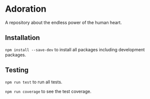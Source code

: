 # Adoration

A repository about the endless power of the human heart.

## Installation

`npm install --save-dev` to install all packages including development packages.

## Testing

`npm run test` to run all tests.

`npm run coverage` to see the test coverage.

